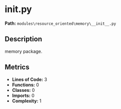 # __init__.py

**Path:** `modules\resource_oriented\memory\__init__.py`

## Description

memory package.

## Metrics

- **Lines of Code:** 3
- **Functions:** 0
- **Classes:** 0
- **Imports:** 0
- **Complexity:** 1

